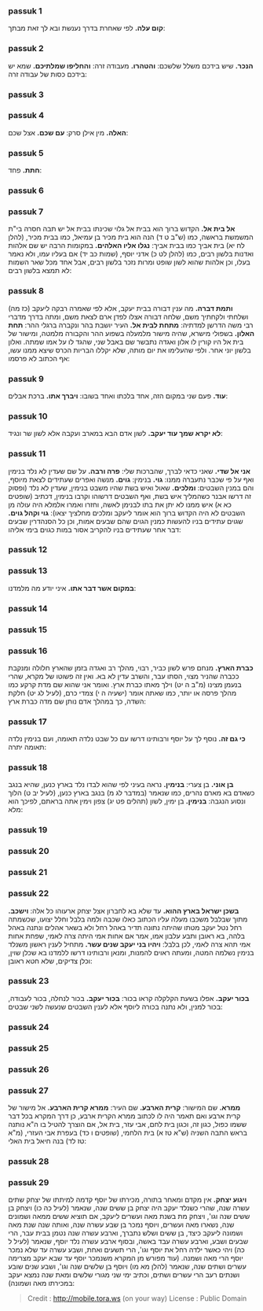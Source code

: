 
### passuk 1
<b>קום עלה.</b> לפי שאחרת בדרך נענשת ובא לך זאת מבתך:

### passuk 2
<b>הנכר.</b> שיש בידכם משלל שלשכם: 
<b>והטהרו.</b> מעבודה זרה: 
<b>והחליפו שמלתיכם.</b> שמא יש בידכם כסות של עבודה זרה:

### passuk 3

### passuk 4
<b>האלה.</b> מין אילן סרק: 
<b>עם שכם.</b> אצל שכם:

### passuk 5
<b>חתת.</b> פחד:

### passuk 6

### passuk 7
<b>אל בית אל.</b> הקדוש ברוך הוא בבית אל גלוי שכינתו בבית אל יש תבה חסרה בי"ת המשמשת בראשה, כמו (ש"ב ט ד) הנה הוא בית מכיר בן עמיאל, כמו בבית מכיר, (להלן לח יא) בית אביך כמו בבית אביך: 
<b>נגלו אליו האלהים.</b> במקומות הרבה יש שם אלהות ואדנות בלשון רבים, כמו (להלן לט כ) אדני יוסף, (שמות כב יד) אם בעליו עמו, ולא נאמר בעלו, וכן אלהות שהוא לשון שופט ומרות נזכר בלשון רבים, אבל אחד מכל שאר השמות לא תמצא בלשון רבים:

### passuk 8
<b>ותמת דברה.</b> מה ענין דבורה בבית יעקב, אלא לפי שאמרה רבקה ליעקב (כז מה) ושלחתי ולקחתיך משם, שלחה דבורה אצלו לפדן ארם לצאת משם, ומתה בדרך מדברי רבי משה הדרשן למדתיה: 
<b>מתחת לבית אל.</b> העיר יושבת בהר ונקברה ברגלי ההר: 
<b>תחת האלון.</b> בשפולי מישרא, שהיה מישור מלמעלה בשפוע ההר והקבורה מלמטה, ומישור של בית אל היו קורין לו אלון ואגדה נתבשר שם באבל שני, שהגד לו על אמו שמתה. ואלון בלשון יוני אחר. ולפי שהעלימו את יום מותה, שלא יקללו הבריות הכרס שיצא ממנו עשו, אף הכתוב לא פרסמו:

### passuk 9
<b>עוד.</b> פעם שני במקום הזה, אחד בלכתו ואחד בשובו: 
<b>ויברך אתו.</b> ברכת אבלים:

### passuk 10
<b>לא יקרא שמך עוד יעקב.</b> לשון אדם הבא במארב ועקבה אלא לשון שר ונגיד:

### passuk 11
<b>אני אל שדי.</b> שאני כדאי לברך, שהברכות שלי: 
<b>פרה ורבה.</b> על שם שעדין לא נלד בנימין ואף על פי שכבר נתעברה ממנו: 
<b>גוי.</b> בנימין: 
<b>גוים.</b> מנשה ואפרים שעתידים לצאת מיוסף, והם במנין השבטים: 
<b>ומלכים.</b> שאול ואיש בשת שהיו משבט בנימין, שעדין לא נלד (ופסוק זה דרשו אבנר כשהמליך איש בשת, ואף השבטים דרשוהו וקרבו בנימין, דכתיב (שופטים כא א) איש ממנו לא יתן את בתו לבנימן לאשה, וחזרו ואמרו אלמלא היה עולה מן השבטים לא היה הקדוש ברוך הוא אומר ליעקב ומלכים מחלציך יצאו):
<b>גוי וקהל גוים.</b> שגוים עתידים בניו להעשות כמנין הגוים שהם שבעים אמות, וכן כל הסנהדרין שבעים דבר אחר שעתידים בניו להקריב אסור במות כגוים בימי אליהו: 

### passuk 12

### passuk 13
<b>במקום אשר דבר אתו.</b> איני יודע מה מלמדנו: 

### passuk 14

### passuk 15

### passuk 16
<b>כברת הארץ.</b> מנחם פרש לשון כביר, רבוי, מהלך רב ואגדה בזמן שהארץ חלולה ומנקבת ככברה שהניר מצוי, הסתו עבר, והשרב עדין לא בא. ואין זה פשוטו של מקרא, שהרי בנעמן מצינו (מ"ב ה יט) וילך מאתו כברת ארץ. ואומר אני שהוא שם מדת קרקע כמו מהלך פרסה או יותר, כמו שאתה אומר (ישעיה ה י) צמדי כרם, (לעיל לג יט) חלקת השדה, כך במהלך אדם נותן שם מדה כברת ארץ:

### passuk 17
<b>כי גם זה.</b> נוסף לך על יוסף ורבותינו דרשו עם כל שבט נלדה תאומה, ועם בנימין נלדה תאומה יתרה:

### passuk 18
<b>בן אוני.</b> בן צערי: 
<b>בנימין.</b> נראה בעיני לפי שהוא לבדו נלד בארץ כנען, שהיא בנגב כשאדם בא מארם נהרים, כמו שנאמר (במדבר לג מ) בנגב בארץ כנען, (לעיל יב ט) הלוך ונסוע הנגבה: 
<b>בנימין.</b> בן ימין, לשון (תהלים פט יג) צפון וימין אתה בראתם, לפיכך הוא מלא:

### passuk 19

### passuk 20

### passuk 21

### passuk 22
<b>בשכן ישראל בארץ ההוא.</b> עד שלא בא לחברון אצל יצחק ארעוהו כל אלה: 
<b>וישכב.</b> מתוך שבלבל משכבו מעלה עליו הכתוב כאלו שכבה ולמה בלבל וחלל יצועו, שכשמתה רחל נטל יעקב מטתו שהיתה נתונה תדיר באהל רחל ולא בשאר אהלים ונתנה באהל בלהה, בא ראובן ותבע עלבון אמו, אמר אם אחות אמי היתה צרה לאמי, שפחת אחות אמי תהא צרה לאמי, לכן בלבל: 
<b>ויהיו בני יעקב שנים עשר.</b> מתחיל לענין ראשון משנלד בנימין נשלמה המטה, ומעתה ראוים להמנות, ומנאן ורבותינו דרשו ללמדנו בא שכלן שוין, וכלן צדיקים, שלא חטא ראובן:

### passuk 23
<b>בכור יעקב.</b> אפלו בשעת הקלקלה קראו בכור: 
<b>בכור יעקב.</b> בכור לנחלה, בכור לעבודה, בכור למנין, ולא נתנה בכורה ליוסף אלא לענין השבטים שנעשה לשני שבטים:

### passuk 24

### passuk 25

### passuk 26

### passuk 27
<b>ממרא.</b> שם המישור: 
<b>קרית הארבע.</b> שם העיר:
<b> ממרא קרית הארבע.</b> אל מישור של קרית ארבע ואם תאמר היה לו לכתוב ממרא הקרית ארבע, כן דרך המקרא בכל דבר ששמו כפול, כגון זה, וכגון בית לחם, אבי עזר, בית אל, אם הוצרך להטיל בו ה"א נותנה בראש התבה השניה (ש"א טז א) בית הלחמי, (שופטים ו כד) בעפרת אבי העזרי, (מ"א טז לד) בנה חיאל בית האלי: 

### passuk 28

### passuk 29
<b>ויגוע יצחק.</b> אין מקדם ומאחר בתורה, מכירתו של יוסף קדמה למיתתו של יצחק שתים עשרה שנה, שהרי כשנלד יעקב היה יצחק בן ששים שנה, שנאמר (לעיל כה כו) ויצחק בן ששים שנה וגו', ויצחק מת בשנת מאה ועשרים ליעקב, אם תוציא ששים ממאה ושמונים שנה, נשארו מאה ועשרים, ויוסף נמכר בן שבע עשרה שנה, ואותה שנה שנת מאה ושמונה ליעקב כיצד, בן ששים ושלש נתברך, וארבע עשרה שנה נטמן בבית עבר, הרי שבעים ושבע, וארבע עשרה עבד באשה, ובסוף ארבע עשרה נלד יוסף, שנאמר (לעיל ל כה) ויהי כאשר ילדה רחל את יוסף וגו', הרי תשעים ואחת, ושבע עשרה עד שלא נמכר יוסף הרי מאה ושמנה. (עוד מפורש מן המקרא משנמכר יוסף עד שבא יעקב מצרימה עשרים ושתים שנה, שנאמר (להלן מא מו) ויוסף בן שלשים שנה וגו', ושבע שנים שובע ושנתים רעב הרי עשרים ושתים, וכתיב ימי שני מגורי שלשים ומאת שנה נמצא יעקב במכירתו מאה ושמונה):

>Credit : http://mobile.tora.ws (on your way)
>License : Public Domain